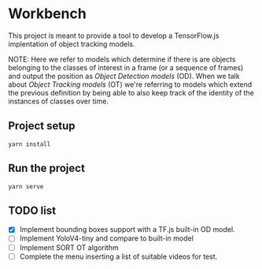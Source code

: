 # Workbench

This project is meant to provide a tool to develop a TensorFlow.js implentation of object tracking models.

NOTE: Here we refer to models which determine if there is are objects belonging to the classes of interest in a frame (or a sequence of frames) and output the position as *Object Detection models* (OD). When we talk about *Object Tracking models* (OT) we're referring to models which extend the previous definition by being able to also keep track of the identity of the instances of classes over time.

## Project setup
```
yarn install
```

## Run the project
```
yarn serve
```

## TODO list
- [X] Implement bounding boxes support with a TF.js built-in OD model.
- [ ] Implement YoloV4-tiny and compare to built-in model
- [ ] Implement SORT OT algorithm
- [ ] Complete the menu inserting a list of suitable videos for test.
